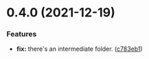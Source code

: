 # 0.4.0 (2021-12-19)


### Features

* **fix:** there's an intermediate folder. ([c783eb1](https://github.com/JoshPiper/gm_sysinfo/commit/c783eb1ac5b9656839f17e8c7ef8172c03da5d25))



